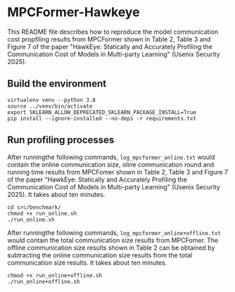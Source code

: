 # MPCFormer-Hawkeye

This README file describes how to reproduce the model communication cost propfiling results from MPCFormer shown in Table 2, Table 3 and Figure 7 of the paper "HawkEye: Statically and Accurately Profiling the Communication Cost of Models in Multi-party Learning" (Usenix Security 2025).

## Build the environment

```
virtualenv venv --python 3.8
source ../venv/bin/activate
export SKLEARN_ALLOW_DEPRECATED_SKLEARN_PACKAGE_INSTALL=True
pip install --ignore-installed --no-deps -r requirements.txt
```

## Run profiling processes

After runningthe following commands, `log_mpcformer_online.txt` would contain the online communication size, oline communication round and running time results from MPCFomer shown in Table 2, Table 3 and Figure 7 of the paper "HawkEye: Statically and Accurately Profiling the Communication Cost of Models in Multi-party Learning" (Usenix Security 2025). It takes about ten minutes.

```
cd src/benchmark/
chmod +x run_online.sh
./run_online.sh
```


After runningthe following commands, `log_mpcformer_online+offline.txt` would contain the total communication size results from MPCFomer. The offline communication size results shown in Table 2 can be obtained by subtracting the online communication size results from the total communication size results. It takes about ten minutes.

```
chmod +x run_online+offline.sh
./run_online+offline.sh
```